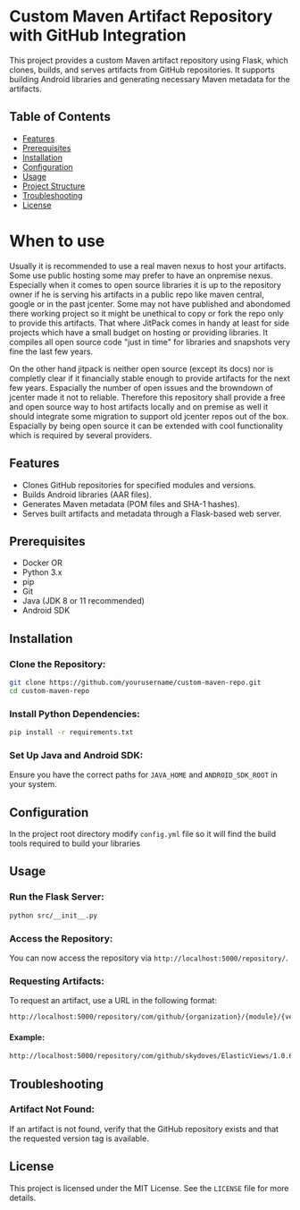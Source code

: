 # Custom Maven Artifact Repository with GitHub Integration

This project provides a custom Maven artifact repository using Flask, which clones, builds, and serves artifacts from GitHub repositories. It supports building Android libraries and generating necessary Maven metadata for the artifacts.

## Table of Contents
- [Features](#features)
- [Prerequisites](#prerequisites)
- [Installation](#installation)
- [Configuration](#configuration)
- [Usage](#usage)
- [Project Structure](#project-structure)
- [Troubleshooting](#troubleshooting)
- [License](#license)

# When to use

Usually it is recommended to use a real maven nexus to host your artifacts. Some use public hosting some may prefer to have an onpremise nexus. 
Especially when it comes to open source libraries it is up to the repository owner if he is serving his artifacts in a public repo like maven central, google or in the past jcenter.
Some may not have published and abondomed there working project so it might be unethical to copy or fork the repo only to provide this artifacts.
That where JitPack comes in handy at least for side projects which have a small budget on hosting or providing libraries. It compiles all open source code "just in time" for libraries and snapshots very fine the last few years.

On the other hand jitpack is neither open source (except its docs) nor is completly clear if it financially stable enough to provide artifacts for the next few years. Espacially the number of open issues and the browndown of jcenter made it not to reliable. 
Therefore this repository shall provide a free and open source way to host artifacts locally and on premise as well it should integrate some migration to support old jcenter repos out of the box. Espacially by being open source it can be extended with cool functionality which is required by several providers.

## Features
- Clones GitHub repositories for specified modules and versions.
- Builds Android libraries (AAR files).
- Generates Maven metadata (POM files and SHA-1 hashes).
- Serves built artifacts and metadata through a Flask-based web server.

## Prerequisites
- Docker
OR
- Python 3.x
- pip
- Git
- Java (JDK 8 or 11 recommended)
- Android SDK

## Installation

### Clone the Repository:
```bash
git clone https://github.com/yourusername/custom-maven-repo.git
cd custom-maven-repo
```

### Install Python Dependencies:
```bash
pip install -r requirements.txt
```

### Set Up Java and Android SDK:
Ensure you have the correct paths for `JAVA_HOME` and `ANDROID_SDK_ROOT` in your system.

## Configuration

In the project root directory modify `config.yml` file so it will find the build tools required to build your libraries

## Usage

### Run the Flask Server:
```bash
python src/__init__.py
```

### Access the Repository:
You can now access the repository via `http://localhost:5000/repository/`.

### Requesting Artifacts:
To request an artifact, use a URL in the following format:

```bash
http://localhost:5000/repository/com/github/{organization}/{module}/{version}/{artifact-filename}
```

#### Example:
```bash
http://localhost:5000/repository/com/github/skydoves/ElasticViews/1.0.6/ElasticViews-1.0.6.aar
```

## Troubleshooting

### Artifact Not Found:
If an artifact is not found, verify that the GitHub repository exists and that the requested version tag is available.

## License
This project is licensed under the MIT License. See the `LICENSE` file for more details.